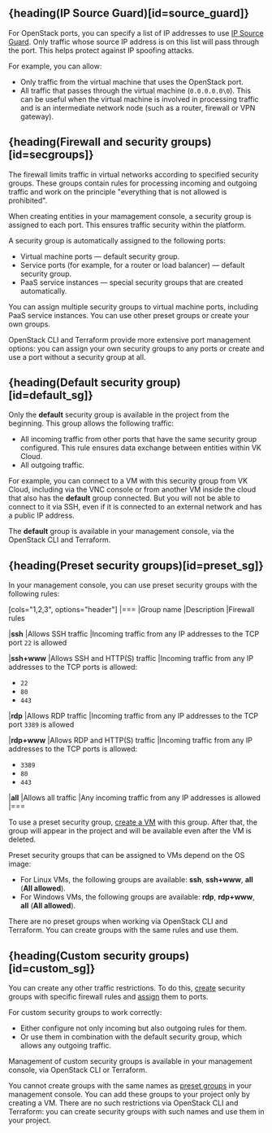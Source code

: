 ## {heading(IP Source Guard)[id=source_guard]}

For OpenStack ports, you can specify a list of IP addresses to use [IP Source Guard](https://www.juniper.net/documentation/us/en/software/junos/security-services/topics/concept/port-security-ip-source-guard.html).
Only traffic whose source IP address is on this list will pass through the port. This helps protect against IP spoofing attacks.

For example, you can allow:

- Only traffic from the virtual machine that uses the OpenStack port.
- All traffic that passes through the virtual machine (`0.0.0.0.0\0`). This can be useful when the virtual machine is involved in processing traffic and is an intermediate network node (such as a router, firewall or VPN gateway).

## {heading(Firewall and security groups)[id=secgroups]}

The firewall limits traffic in virtual networks according to specified security groups. These groups contain rules for processing incoming and outgoing traffic and work on the principle "everything that is not allowed is prohibited".

When creating entities in your mamagement console, a security group is assigned to each port. This ensures traffic security within the platform.

A security group is automatically assigned to the following ports:

- Virtual machine ports — default security group.
- Service ports (for example, for a router or load balancer) — default security group.
- PaaS service instances — special security groups that are created automatically.

You can assign multiple security groups to virtual machine ports, including PaaS service instances. You can use other preset groups or create your own groups.

OpenStack CLI and Terraform provide more extensive port management options: you can assign your own security groups to any ports or create and use a port without a security group at all.

## {heading(Default security group)[id=default_sg]}

Only the **default** security group is available in the project from the beginning. This group allows the following traffic:

- All incoming traffic from other ports that have the same security group configured. This rule ensures data exchange between entities within VK Cloud.
- All outgoing traffic.

For example, you can connect to a VM with this security group from VK Cloud, including via the VNC console or from another VM inside the cloud that also has the **default** group connected. But you will not be able to connect to it via SSH, even if it is connected to an external network and has a public IP address.

The **default** group is available in your management console, via the OpenStack CLI and Terraform.

## {heading(Preset security groups)[id=preset_sg]}

In your management console, you can use preset security groups with the following rules:

[cols="1,2,3", options="header"]
|===
|Group name
|Description
|Firewall rules

|**ssh**
|Allows SSH traffic
|Incoming traffic from any IP addresses to the TCP port `22` is allowed

|**ssh+www**
|Allows SSH and HTTP(S) traffic
|Incoming traffic from any IP addresses to the TCP ports is allowed:

- `22`
- `80`
- `443`

|**rdp**
|Allows RDP traffic
|Incoming traffic from any IP addresses to the TCP port `3389` is allowed

|**rdp+www**
|Allows RDP and HTTP(S) traffic
|Incoming traffic from any IP addresses to the TCP ports is allowed:

- `3389`
- `80`
- `443`

|**all**
|Allows all traffic
|Any incoming traffic from any IP addresses is allowed
|===

To use a preset security group, [create a VM](/en/computing/iaas/service-management/vm/vm-create) with this group. After that, the group will appear in the project and will be available even after the VM is deleted.

Preset security groups that can be assigned to VMs depend on the OS image:

- For Linux VMs, the following groups are available: **ssh**, **ssh+www**, **all** (**All allowed**).
- For Windows VMs, the following groups are available: **rdp**, **rdp+www**, **all** (**All allowed**).

<info>

There are no preset groups when working via OpenStack CLI and Terraform. You can create groups with the same rules and use them.

</info>

## {heading(Custom security groups)[id=custom_sg]}

You can create any other traffic restrictions. To do this, [create](../../service-management/secgroups#create_a_security_group) security groups with specific firewall rules and [assign](../../service-management/secgroups#assign_a_rule_group_to_an_instance) them to ports.

For custom security groups to work correctly:

- Either configure not only incoming but also outgoing rules for them.
- Or use them in combination with the default security group, which allows any outgoing traffic.

Management of custom security groups is available in your management console, via OpenStack CLI or Terraform.

You cannot create groups with the same names as [preset groups](#preset_sg) in your management console. You can add these groups to your project only by creating a VM. There are no such restrictions via OpenStack CLI and Terraform: you can create security groups with such names and use them in your project.
